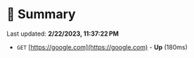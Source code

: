 # 📖 Summary
Last updated: **2/22/2023, 11:37:22 PM**

- `GET` [https://google.com](https://google.com) - **Up** (180ms)
